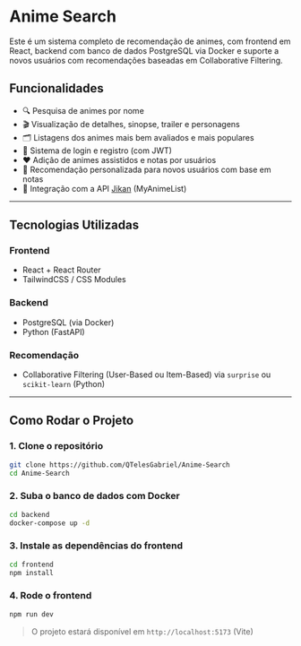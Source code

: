 # Anime Search

Este é um sistema completo de recomendação de animes, com frontend em React, backend com banco de dados PostgreSQL via Docker e suporte a novos usuários com recomendações baseadas em Collaborative Filtering.

## Funcionalidades

- 🔍 Pesquisa de animes por nome
- 🎬 Visualização de detalhes, sinopse, trailer e personagens
- 🗂️ Listagens dos animes mais bem avaliados e mais populares
- 👤 Sistema de login e registro (com JWT)
- ❤️ Adição de animes assistidos e notas por usuários
- 🤝 Recomendação personalizada para novos usuários com base em notas
- 🔗 Integração com a API [Jikan](https://jikan.moe/) (MyAnimeList)

---

## Tecnologias Utilizadas

### Frontend
- React + React Router
- TailwindCSS / CSS Modules

### Backend
- PostgreSQL (via Docker)
- Python (FastAPI)

### Recomendação
- Collaborative Filtering (User-Based ou Item-Based) via `surprise` ou `scikit-learn` (Python)

---

## Como Rodar o Projeto

### 1. Clone o repositório

```bash
git clone https://github.com/QTelesGabriel/Anime-Search
cd Anime-Search
````

### 2. Suba o banco de dados com Docker

```bash
cd backend
docker-compose up -d
```

### 3. Instale as dependências do frontend

```bash
cd frontend
npm install
```

### 4. Rode o frontend

```bash
npm run dev
```

> O projeto estará disponível em `http://localhost:5173` (Vite)

